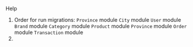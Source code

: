 Help
1. Order for run migrations:
    `Province` module
    `City` module
    `User` module
    `Brand` module
    `Category` module
    `Product` module
    `Province` module
    `Order` module
    `Transaction` module
2. 
